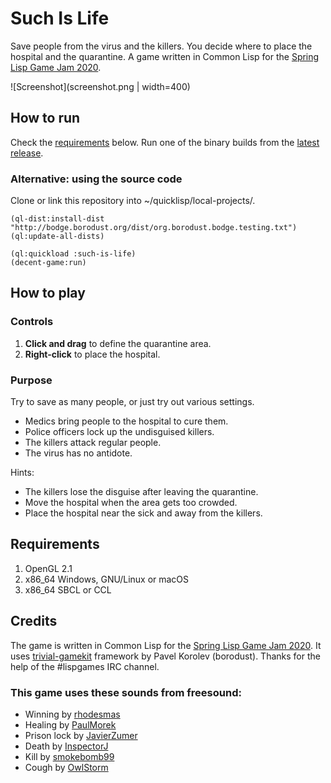 # Such Is Life

Save people from the virus and the killers. You decide where to place the hospital and the quarantine.
A game written in Common Lisp for the [Spring Lisp Game Jam 2020](https://itch.io/jam/spring-lisp-game-jam-2020).

![Screenshot](screenshot.png | width=400)

## How to run

Check the [requirements](#requirements) below.
Run one of the binary builds from the [latest release](https://github.com/alexpalade/such-is-life/releases/latest).

### Alternative: using the source code
Clone or link this repository into ~/quicklisp/local-projects/.

``` common-lisp
(ql-dist:install-dist "http://bodge.borodust.org/dist/org.borodust.bodge.testing.txt")
(ql:update-all-dists)

(ql:quickload :such-is-life)
(decent-game:run)
```

## How to play

### Controls
1. **Click and drag** to define the quarantine area.
2. **Right-click** to place the hospital.

### Purpose
Try to save as many people, or just try out various settings.

* Medics bring people to the hospital to cure them.
* Police officers lock up the undisguised killers.
* The killers attack regular people.
* The virus has no antidote.

Hints:
* The killers lose the disguise after leaving the quarantine.
* Move the hospital when the area gets too crowded.
* Place the hospital near the sick and away from the killers.

## Requirements
1. OpenGL 2.1
2. x86_64 Windows, GNU/Linux or macOS
3. x86_64 SBCL or CCL


## Credits

The game is written in Common Lisp for the [Spring Lisp Game Jam 2020](https://itch.io/jam/spring-lisp-game-jam-2020). It uses [trivial-gamekit](https://borodust.org/projects/trivial-gamekit/) framework by Pavel Korolev (borodust). Thanks for the help of the #lispgames IRC channel.

### This game uses these sounds from freesound:
* Winning by [rhodesmas](https://freesound.org/people/rhodesmas/sounds/320775/)
* Healing by [PaulMorek](https://freesound.org/people/PaulMorek/sounds/330047/)
* Prison lock by [JavierZumer](https://freesound.org/people/JavierZumer/sounds/257233/)
* Death by [InspectorJ](https://freesound.org/people/InspectorJ/sounds/484268/)
* Kill by [smokebomb99](https://freesound.org/people/smokebomb99/sounds/147290/)
* Cough by [OwlStorm](https://freesound.org/people/OwlStorm/sounds/151217/)
